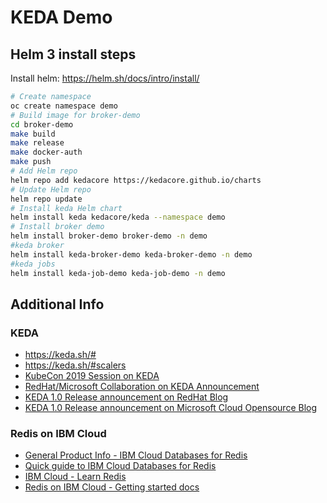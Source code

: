 # KEDA Demo

## Helm 3 install steps

Install helm: <https://helm.sh/docs/intro/install/>

```bash
# Create namespace
oc create namespace demo
# Build image for broker-demo
cd broker-demo
make build
make release
make docker-auth
make push
# Add Helm repo
helm repo add kedacore https://kedacore.github.io/charts
# Update Helm repo
helm repo update
# Install keda Helm chart
helm install keda kedacore/keda --namespace demo
# Install broker demo
helm install broker-demo broker-demo -n demo
#keda broker
helm install keda-broker-demo keda-broker-demo -n demo
#keda jobs
helm install keda-job-demo keda-job-demo -n demo
```

## Additional Info

### KEDA

* <https://keda.sh/#>  
* <https://keda.sh/#scalers> 
* [KubeCon 2019 Session on KEDA](https://www.youtube.com/watch?v=ZK2SS_GXF-g)
* [RedHat/Microsoft Collaboration on KEDA Announcement](https://www.redhat.com/en/blog/red-hat-collaborates-microsoft-keda-enable-azure-functions-openshift)
* [KEDA 1.0 Release announcement on RedHat Blog](https://www.redhat.com/en/blog/celebrating-keda-10-providing-event-driven-scale-capability-any-container-workload)
* [KEDA 1.0 Release announcement on Microsoft Cloud Opensource Blog](https://cloudblogs.microsoft.com/opensource/2019/11/19/keda-1-0-release-kubernetes-based-event-driven-autoscaling/)

### Redis on IBM Cloud

* [General Product Info - IBM Cloud Databases for Redis](https://www.ibm.com/cloud/databases-for-redis)
* [Quick guide to IBM Cloud Databases for Redis](https://www.ibm.com/cloud/blog/announcements/a-quick-guide-to-ibm-cloud-databases-for-redis)
* [IBM Cloud - Learn Redis](https://www.ibm.com/cloud/learn/redis)
* [Redis on IBM Cloud - Getting started docs](https://cloud.ibm.com/docs/services/databases-for-redis?topic=databases-for-redis-getting-started)



